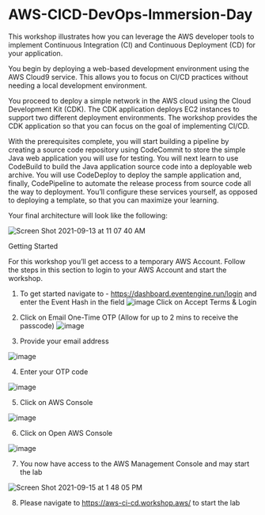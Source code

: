 # AWS-CICD-DevOps-Immersion-Day
This workshop illustrates how you can leverage the AWS developer tools to implement Continuous Integration (CI) and Continuous Deployment (CD) for your application.

You begin by deploying a web-based development environment using the AWS Cloud9 service. This allows you to focus on CI/CD practices without needing a local development environment.

You proceed to deploy a simple network in the AWS cloud using the Cloud Development Kit (CDK). The CDK application deploys EC2 instances to support two different deployment environments. The workshop provides the CDK application so that you can focus on the goal of implementing CI/CD.

With the prerequisites complete, you will start building a pipeline by creating a source code repository using CodeCommit to store the simple Java web application you will use for testing. You will next learn to use CodeBuild to build the Java application source code into a deployable web archive. You will use CodeDeploy to deploy the sample application and, finally, CodePipeline to automate the release process from source code all the way to deployment. You’ll configure these services yourself, as opposed to deploying a template, so that you can maximize your learning.

Your final architecture will look like the following:

   ![Screen Shot 2021-09-13 at 11 07 40 AM](https://user-images.githubusercontent.com/90632882/133303527-b127abf4-c03e-4919-a108-27508eb91a8f.png)

Getting Started

For this workshop you’ll get access to a temporary AWS Account. Follow the steps in this section to login to your AWS Account and start the workshop.

1. To get started navigate to - https://dashboard.eventengine.run/login and enter the Event Hash in the field
![image](https://user-images.githubusercontent.com/90632882/133285722-732ff8bc-0cc0-4c04-96d8-cb5900a656db.png)
Click on Accept Terms & Login

2. Click on Email One-Time OTP (Allow for up to 2 mins to receive the passcode)
![image](https://user-images.githubusercontent.com/90632882/133286863-bea37af2-650f-42d3-b67a-42ed03313b45.png)

3. Provide your email address

![image](https://user-images.githubusercontent.com/90632882/133287030-e9addf59-3216-4fc2-92f2-40cda61e9b43.png)

4. Enter your OTP code

![image](https://user-images.githubusercontent.com/90632882/133287082-c748b86a-4096-45e4-85cb-5d06dc3709a2.png)

5. Click on AWS Console

![image](https://user-images.githubusercontent.com/90632882/133287155-41263613-66fa-43e4-a56a-d3b089219815.png)

6. Click on Open AWS Console

![image](https://user-images.githubusercontent.com/90632882/133287214-6b98541c-ad36-458d-9af8-5ab9aabb7bac.png)

7. You now have access to the AWS Management Console and may start the lab

![Screen Shot 2021-09-15 at 1 48 05 PM](https://user-images.githubusercontent.com/90632882/133491843-22c02877-89e6-4b7b-9548-2385bf8ced65.png)

8. Please navigate to https://aws-ci-cd.workshop.aws/ to start the lab

